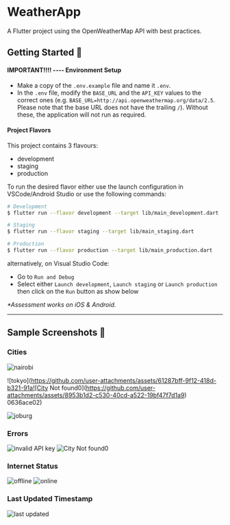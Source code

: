 # WeatherApp

A Flutter project using the OpenWeatherMap API with best practices.

## Getting Started 🚀
#### IMPORTANT!!!! ---- Environment Setup

- Make a copy of the `.env.example` file and name it `.env`.
- In the `.env` file, modify the `BASE_URL` and the `API_KEY` values to the correct ones (e.g. `BASE_URL=http://api.openweathermap.org/data/2.5`. Please note that the base URL does not have the trailing `/`). Without these, the application will not run as required.

#### Project Flavors

This project contains 3 flavours:

- development
- staging
- production

To run the desired flavor either use the launch configuration in VSCode/Android Studio or use the following commands:

```sh
# Development
$ flutter run --flavor development --target lib/main_development.dart

# Staging
$ flutter run --flavor staging --target lib/main_staging.dart

# Production
$ flutter run --flavor production --target lib/main_production.dart
```

alternatively, on Visual Studio Code:
- Go to `Run and Debug`
- Select either `Launch development`, `Launch staging` or `Launch production` then click on the `Run` button as show below

_\*Assessment works on iOS & Android._

---

## Sample Screenshots 📲

### Cities
![nairobi](https://github.com/user-attachments/assets/eb33d412-82fd-4baa-866b-0c4c20bf1c13)

![tokyo](https://github.com/user-attachments/assets/61287bff-9f12-418d-b321-91a![City Not found0](https://github.com/user-attachments/assets/8953b1d2-c530-40cd-a522-19bf47f7d1a9)
0636ace02)

![joburg](https://github.com/user-attachments/assets/655785f6-65ec-44b8-b1e2-43a9ba460b9e)

### Errors
![invalid API key](https://github.com/user-attachments/assets/8ef03b9a-4da4-4c7c-bc39-87770e24c7b4)
![City Not found0](https://github.com/user-attachments/assets/b51b7a10-5ab0-426f-9960-be54b5c752f4)

### Internet Status
![offline](https://github.com/user-attachments/assets/f44011de-e3b1-4a9c-955b-a3ebd429d48f)
![online](https://github.com/user-attachments/assets/d2bba7b9-959b-4ff3-ab8c-8b6b05a25061)

### Last Updated Timestamp
![last updated](https://github.com/user-attachments/assets/166b67b9-f2ec-4627-8ad1-412b5570d36d)

